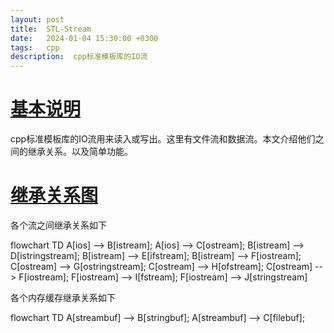 ```yaml
---
layout: post
title:  STL-Stream
date:   2024-01-04 15:30:00 +0300
tags:   cpp
description:  cpp标准模板库的IO流
---
```


# [基本说明](#基本说明)

cpp标准模板库的IO流用来读入或写出。这里有文件流和数据流。本文介绍他们之间的继承关系。以及简单功能。

# [继承关系图](#继承关系图)

各个流之间继承关系如下    

<span class="mermaid">
flowchart TD  
    A[ios] --> B[istream];
    A[ios] --> C[ostream];
    B[istream] --> D[istringstream];
    B[istream] --> E[ifstream];
    B[istream] --> F[iostream];
    C[ostream] --> G[ostringstream];
    C[ostream] --> H[ofstream];
    C[ostream] --> F[iostream];
    F[iostream] --> I[fstream];
    F[iostream] --> J[stringstream]
</span>
<script src="https://cdn.jsdelivr.net/npm/mermaid/dist/mermaid.min.js"></script>

各个内存缓存继承关系如下    

<span class="mermaid">
flowchart TD  
    A[streambuf] --> B[stringbuf];
    A[streambuf] --> C[filebuf];
</span>
<script src="https://cdn.jsdelivr.net/npm/mermaid/dist/mermaid.min.js"></script>


